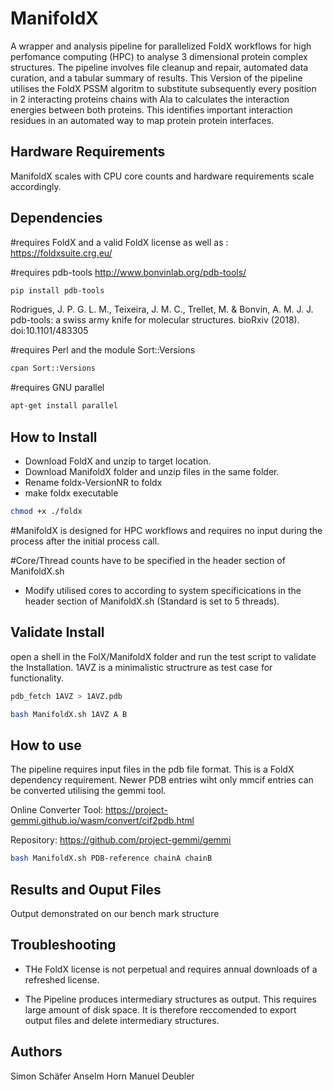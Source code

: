 # ManifoldX
A wrapper and analysis pipeline for parallelized FoldX workflows for high perfomance computing (HPC) to analyse 3 dimensional protein complex structures. The pipeline involves file cleanup and repair, automated data curation, and a tabular summary of results.
This Version of the pipeline utilises the FoldX PSSM algoritm to substitute subsequently every position in 2 interacting proteins chains with Ala to calculates the interaction energies between
both proteins. This identifies important interaction residues in an automated way to map protein protein interfaces. 

## Hardware Requirements
ManifoldX scales with CPU core counts and hardware requirements scale accordingly.

## Dependencies
#requires FoldX and a valid FoldX license as well as :
https://foldxsuite.crg.eu/

#requires pdb-tools
http://www.bonvinlab.org/pdb-tools/

```bash
pip install pdb-tools
```

Rodrigues, J. P. G. L. M., Teixeira, J. M. C., Trellet, M. & Bonvin, A. M. J. J.
pdb-tools: a swiss army knife for molecular structures. bioRxiv (2018).
doi:10.1101/483305


#requires Perl and the module Sort::Versions

```bash
cpan Sort::Versions
```

#requires GNU parallel
```bash
apt-get install parallel
```
## How to Install
* Download FoldX and unzip to target location.
* Download ManifoldX folder and unzip files in the same folder.
* Rename foldx-VersionNR to foldx
* make foldx executable
  
```bash
chmod +x ./foldx
```

#ManifoldX is designed for HPC workflows and requires no input during the process after the initial process call.

#Core/Thread counts have to be specified in the header section of ManifoldX.sh

* Modify utilised cores to according to system specificications in the header section of ManifoldX.sh (Standard is set to 5 threads).

## Validate Install

open a shell in the FolX/ManifoldX folder and run the test script to validate the Installation.
1AVZ is a minimalistic structrure as test case for functionality.

```bash
pdb_fetch 1AVZ > 1AVZ.pdb

bash ManifoldX.sh 1AVZ A B
```

## How to use

The pipeline requires input files in the pdb file format. This is a FoldX dependency requirement.
Newer PDB entries wiht only mmcif entries can be converted utilising the gemmi tool.

Online Converter Tool:
https://project-gemmi.github.io/wasm/convert/cif2pdb.html

Repository:
https://github.com/project-gemmi/gemmi

```bash
bash ManifoldX.sh PDB-reference chainA chainB
```
## Results and Ouput Files
Output demonstrated on our bench mark structure 

## Troubleshooting

* THe FoldX license is not perpetual and requires annual downloads of a refreshed license.

* The Pipeline produces intermediary structures as output. This requires large amount of disk space.
It is therefore reccomended to export output files and delete intermediary structures.

## Authors
Simon Schäfer
Anselm Horn
Manuel Deubler
